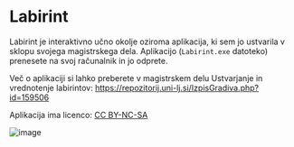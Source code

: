 # Labirint
Labirint je interaktivno učno okolje oziroma aplikacija, ki sem jo ustvarila v sklopu svojega magistrskega dela. Aplikacijo (```Labirint.exe``` datoteko) prenesete na svoj računalnik in jo odprete.

Več o aplikaciji si lahko preberete v magistrskem delu Ustvarjanje in vrednotenje labirintov: https://repozitorij.uni-lj.si/IzpisGradiva.php?id=159506

Aplikacija ima licenco: [CC BY-NC-SA](https://creativecommons.org/licenses/by-nc-sa/4.0/)

![image](https://github.com/user-attachments/assets/19024f2f-fa4c-4842-8b92-2fe164becd00)
